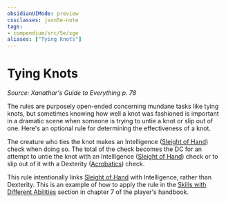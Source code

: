 ```yaml
---
obsidianUIMode: preview
cssclasses: json5e-note
tags:
- compendium/src/5e/xge
aliases: ["Tying Knots"]
---
```

# Tying Knots
*Source: Xanathar's Guide to Everything p. 78* 

The rules are purposely open-ended concerning mundane tasks like tying knots, but sometimes knowing how well a knot was fashioned is important in a dramatic scene when someone is trying to untie a knot or slip out of one. Here's an optional rule for determining the effectiveness of a knot.

The creature who ties the knot makes an Intelligence ([Sleight of Hand](_skills.md#Sleight%20of%20Hand)) check when doing so. The total of the check becomes the DC for an attempt to untie the knot with an Intelligence ([Sleight of Hand](_skills.md#Sleight%20of%20Hand)) check or to slip out of it with a Dexterity ([Acrobatics](_skills.md#Acrobatics)) check.

This rule intentionally links [Sleight of Hand](_skills.md#Sleight%20of%20Hand) with Intelligence, rather than Dexterity. This is an example of how to apply the rule in the [Skills with Different Abilities](_skills-with-different-abilities.md) section in chapter 7 of the player's handbook.